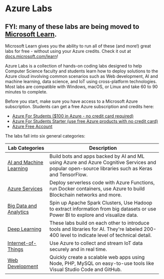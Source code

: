 # Azure Labs

## FYI: many of these labs are being moved to [Microsoft Learn](https://docs.microsoft.com/learn?WT.mc_id=academic-9938-jabenn).

Microsoft Learn gives you the ability to run all of these (and more!) great labs for free - without using your Azure credits. Check it out at [docs.microsoft.com/learn](https://docs.microsoft.com/learn?WT.mc_id=academic-9938-jabenn)!

Azure Labs is a collection of hands-on coding labs designed to help Computer Science faculty and students learn how to deploy solutions to the Azure cloud involving common scenarios such as Web development, AI and machine learning, data science, and IoT using cross-platform technologies. Most labs are compatible with Windows, macOS, or Linux and take 60 to 90 minutes to complete.

Before you start, make sure you have access to a Microsoft Azure subscription. Students can get a free Azure subscription and credits here:

* [Azure For Students ($100 in Azure - no credit card required)](https://azure.microsoft.com/free/students/?WT.mc_id=academiccontent-github-cxa)
* [Azure For Students Starter (use free Azure products with no credit card)](https://azure.microsoft.com/free/students-starter-faq/?WT.mc_id=academiccontent-github-cxa)
* [Azure Free Account](https://azure.microsoft.com/free/?WT.mc_id=academiccontent-github-cxa)

The labs fall into six general categories:

| Lab Categories | Description |
| - | - |
| [AI and Machine Learning](AI%20and%20Machine%20Learning) | Build bots and apps backed by AI and ML using Azure and Azure Cognitive Services and popular open-source libraries such as Keras and TensorFlow. |
| [Azure Services](Azure%20Services) | Deploy serverless code with Azure Functions, run Docker containers, use Azure to build Blockchain networks and more. |
| [Big Data and Analytics](Big%20Data%20and%20Analytics) | Spin up Apache Spark Clusters, Use Hadoop to extract information from big datasets or use Power BI to explore and visualize data. |
| [Deep Learning](Deep%20Learning) | These labs build on each other to introduce tools and libraries for AI. They're labeled 200-400 level to indicate level of technical detail. |
| [Internet-of-Things](Internet-of-Things) | Use Azure to collect and stream IoT data securely and in real time. |
| [Web Development](Web%20Development) | Quickly create a scalable web apps using Node, PHP, MySQL on easy-to-use tools like Visual Studio Code and GitHub. |
